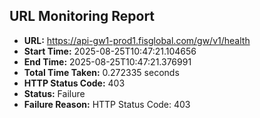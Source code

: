 ## URL Monitoring Report

- **URL:** https://api-gw1-prod1.fisglobal.com/gw/v1/health
- **Start Time:** 2025-08-25T10:47:21.104656
- **End Time:** 2025-08-25T10:47:21.376991
- **Total Time Taken:** 0.272335 seconds
- **HTTP Status Code:** 403
- **Status:** Failure
- **Failure Reason:** HTTP Status Code: 403
